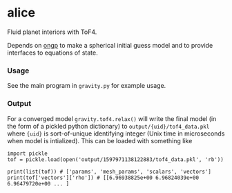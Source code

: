 # alice
Fluid planet interiors with ToF4. 

Depends on [ongp](https://github.com/chkvch/ongp) to make a spherical initial guess model and to provide interfaces to equations of state.

### Usage
See the main program in `gravity.py` for example usage.

### Output
For a converged model `gravity.tof4.relax()` will write the final model (in the form of a pickled python dictionary) to `output/{uid}/tof4_data.pkl` where `{uid}` is sort-of-unique identifying integer (Unix time in microseconds when model is intialized). This can be loaded with something like
```
import pickle
tof = pickle.load(open('output/1597971138122883/tof4_data.pkl', 'rb'))

print(list(tof)) # ['params', 'mesh_params', 'scalars', 'vectors']
print(tof['vectors']['rho']) # [[6.96938825e+00 6.96824039e+00 6.96479720e+00 ... ]

```